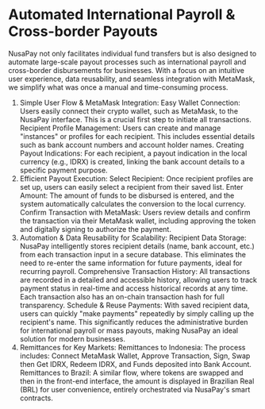 # Automated International Payroll & Cross-border Payouts

NusaPay not only facilitates individual fund transfers but is also designed to automate large-scale payout processes such as international payroll and cross-border disbursements for businesses. With a focus on an intuitive user experience, data reusability, and seamless integration with MetaMask, we simplify what was once a manual and time-consuming process.

1. Simple User Flow & MetaMask Integration: Easy Wallet Connection: Users easily connect their crypto wallet, such as MetaMask, to the NusaPay interface. This is a crucial first step to initiate all transactions. Recipient Profile Management: Users can create and manage "instances" or profiles for each recipient. This includes essential details such as bank account numbers and account holder names. Creating Payout Indications: For each recipient, a payout indication in the local currency (e.g., IDRX) is created, linking the bank account details to a specific payment purpose.
2. Efficient Payout Execution: Select Recipient: Once recipient profiles are set up, users can easily select a recipient from their saved list. Enter Amount: The amount of funds to be disbursed is entered, and the system automatically calculates the conversion to the local currency. Confirm Transaction with MetaMask: Users review details and confirm the transaction via their MetaMask wallet, including approving the token and digitally signing to authorize the payment.
3. Automation & Data Reusability for Scalability: Recipient Data Storage: NusaPay intelligently stores recipient details (name, bank account, etc.) from each transaction input in a secure database. This eliminates the need to re-enter the same information for future payments, ideal for recurring payroll. Comprehensive Transaction History: All transactions are recorded in a detailed and accessible history, allowing users to track payment status in real-time and access historical records at any time. Each transaction also has an on-chain transaction hash for full transparency. Schedule & Reuse Payments: With saved recipient data, users can quickly "make payments" repeatedly by simply calling up the recipient's name. This significantly reduces the administrative burden for international payroll or mass payouts, making NusaPay an ideal solution for modern businesses.
4. Remittances for Key Markets: Remittances to Indonesia: The process includes: Connect MetaMask Wallet, Approve Transaction, Sign, Swap then Get IDRX, Redeem IDRX, and Funds deposited into Bank Account. Remittances to Brazil: A similar flow, where tokens are swapped and then in the front-end interface, the amount is displayed in Brazilian Real (BRL) for user convenience, entirely orchestrated via NusaPay's smart contracts.
